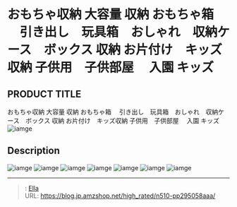 # おもちゃ収納 大容量 収納  おもちゃ箱 　引き出し　玩具箱　おしゃれ　収納ケース　ボックス 収納 お片付け　キッズ収納 子供用　子供部屋 　入園 キッズ


## PRODUCT TITLE 

おもちゃ収納 大容量 収納  おもちゃ箱 　引き出し　玩具箱　おしゃれ　収納ケース　ボックス 収納 お片付け　キッズ収納 子供用　子供部屋 　入園 キッズ![iamge](nan)

## Description











![iamge](nan)
![iamge](nan)
![iamge](nan)
![iamge](nan)
![iamge](nan)
![iamge](nan)
![iamge](nan)


---

> : [Ella](https://blog.jp.amzshop.net/)  
> URL: https://blog.jp.amzshop.net/high_rated/n510-pp295058aaa/  

